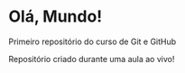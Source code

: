 # Olá, Mundo!
 Primeiro repositório do curso de Git e GitHub

 Repositório criado durante uma aula ao vivo!